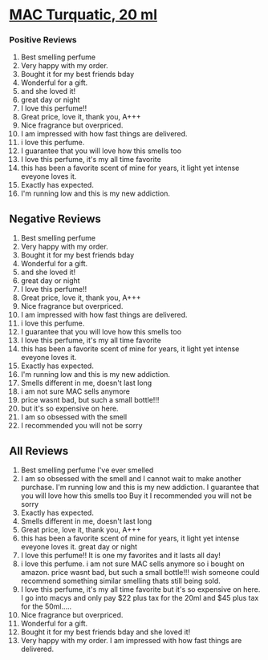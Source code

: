 # [MAC Turquatic, 20 ml](https://products.checkmycream.com/products/MAC-Turquatic-20-ml.html)

### Positive Reviews

<ol>
      <li>Best smelling perfume</li>
      <li>Very happy with my order.</li>
      <li>Bought it for my best friends bday</li>
      <li>Wonderful for a gift.</li>
      <li>and she loved it!</li>
      <li>great day or night</li>
      <li>I love this perfume!!</li>
      <li>Great price, love it, thank you, A+++</li>
      <li>Nice fragrance but overpriced.</li>
      <li>I am impressed with how fast things are delivered.</li>
      <li>i love this perfume.  </li>
      <li>I guarantee that you will love how this smells too</li>
      <li>I love this perfume, it&#x27;s my all time favorite</li>
      <li>this has been a favorite scent of mine for years, it light yet intense eveyone loves it.</li>
      <li>Exactly has expected.</li>
      <li>I&#x27;m running low and this is my new addiction.</li>
</ol>


<h2>Negative Reviews</h2>
<ol>
<li> Best smelling perfume</li>
<li> Very happy with my order.</li>
<li> Bought it for my best friends bday</li>
<li> Wonderful for a gift.</li>
<li> and she loved it!</li>
<li> great day or night</li>
<li> I love this perfume!!</li>
<li> Great price, love it, thank you, A+++</li>
<li> Nice fragrance but overpriced.</li>
<li> I am impressed with how fast things are delivered.</li>
<li> i love this perfume.  </li>
<li> I guarantee that you will love how this smells too</li>
<li> I love this perfume, it&#x27;s my all time favorite</li>
<li> this has been a favorite scent of mine for years, it light yet intense eveyone loves it.</li>
<li> Exactly has expected.</li>
<li> I&#x27;m running low and this is my new addiction.</li>
<li> Smells different in me, doesn&#x27;t last long</li>
<li> i am not sure MAC sells anymore</li>
<li> price wasnt bad, but such a small bottle!!!  </li>
<li> but it&#x27;s so expensive on here.</li>
<li> I am so obsessed with the smell</li>
<li> I recommended you will not be sorry</li>
</ol>

<h2>All Reviews</h2>

<ol>
    <li> Best smelling perfume I&#x27;ve ever smelled</li>
    <li> I am so obsessed with the smell and I cannot wait to make another purchase. I&#x27;m running low and this is my new addiction. I guarantee that you will love how this smells too Buy it I recommended you will not be sorry</li>
    <li> Exactly has expected.</li>
    <li> Smells different in me, doesn&#x27;t last long</li>
    <li> Great price, love it, thank you, A+++</li>
    <li> this has been a favorite scent of mine for years, it light yet intense eveyone loves it. great day or night</li>
    <li> I love this perfume!! It is one my favorites and it lasts all day!</li>
    <li> i love this perfume.  i am not sure MAC sells anymore so i bought on amazon.  price wasnt bad, but such a small bottle!!!  wish someone could recommend something similar smelling thats still being sold.</li>
    <li> I love this perfume, it&#x27;s my all time favorite but it&#x27;s so expensive on here. I go into macys and only pay $22 plus tax for the 20ml and $45 plus tax for the 50ml.....</li>
    <li> Nice fragrance but overpriced.</li>
    <li> Wonderful for a gift.</li>
    <li> Bought it for my best friends bday and she loved it!</li>
    <li> Very happy with my order. I am impressed with how fast things are delivered.</li>
</ol>




